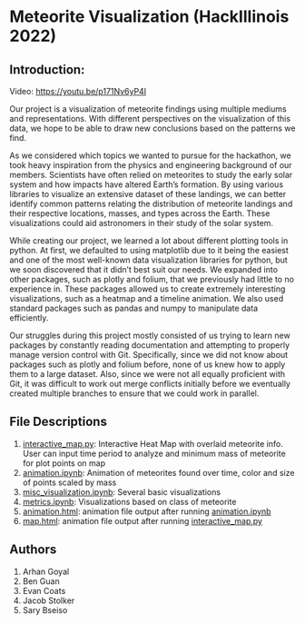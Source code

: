# Meteorite Visualization (HackIllinois 2022)

## Introduction:

Video: https://youtu.be/p171Nv6yP4I </br>

Our project is a visualization of meteorite findings using multiple mediums and representations. With different perspectives on the visualization of this data, we hope to be able to draw new conclusions based on the patterns we find.

As we considered which topics we wanted to pursue for the hackathon, we took heavy inspiration from the physics and engineering background of our members. Scientists have often relied on meteorites to study the early solar system and how impacts have altered Earth’s formation. By using various libraries to visualize an extensive dataset of these landings, we can better identify common patterns relating the distribution of meteorite landings and their respective locations, masses, and types across the Earth. These visualizations could aid astronomers in their study of the solar system.

While creating our project, we learned a lot about different plotting tools in python. At first, we defaulted to using matplotlib due to it being the easiest and one of the most well-known data visualization libraries for python, but we soon discovered that it didn’t best suit our needs. We expanded into other packages, such as plotly and folium, that we previously had little to no experience in. These packages allowed us to create extremely interesting visualizations, such as a heatmap and a timeline animation. We also used standard packages such as pandas and numpy to manipulate data efficiently.

Our struggles during this project mostly consisted of us trying to learn new packages by constantly reading documentation and attempting to properly manage version control with Git. Specifically, since we did not know about packages such as plotly and folium before, none of us knew how to apply them to a large dataset. Also, since we were not all equally proficient with Git, it was difficult to work out merge conflicts initially before we eventually created multiple branches to ensure that we could work in parallel.

## File Descriptions
1. [interactive_map.py](interactive_map.py): Interactive Heat Map with overlaid meteorite info. User can input time period to analyze and minimum mass of meteorite for plot points on map
2. [animation.ipynb](animation.ipynb): Animation of meteorites found over time, color and size of points scaled by mass
3. [misc_visualization.ipynb](misc_visualization.ipynb): Several basic visualizations
4. [metrics.ipynb](metrics.ipynb): Visualizations based on class of meteorite
5. [animation.html](images/animation.html): animation file output after running [animation.ipynb](animation.ipynb)
6. [map.html](map.html): animation file output after running [interactive_map.py](interactive_map.py)

## Authors
1. Arhan Goyal
2. Ben Guan
3. Evan Coats
4. Jacob Stolker
5. Sary Bseiso

